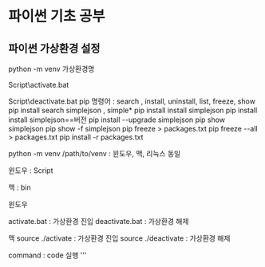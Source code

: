 # 파이썬 기초 공부


## 파이썬 가상환경 설정

python -m venv 가상환경명

Script\activate.bat

Script\deactivate.bat
pip 명령어 : search , install, uninstall, list, freeze, show
pip install search simplejson , simple*
pip install install simplejson
pip install install simplejson==버전
pip install --upgrade simplejson
pip show simplejson
pip show -f simplejson
pip freeze > packages.txt
pip freeze --all > packages.txt
pip install -r packages.txt


python -m venv /path/to/venv : 윈도우, 맥, 리눅스 동일

윈도우 : Script

맥 : bin

윈도우 

activate.bat : 가상환경 진입
deactivate.bat : 가상환경 해제

맥
source ./activate : 가상환경 진입
source ./deactivate : 가상환경 해제

command : code 실행
'''
